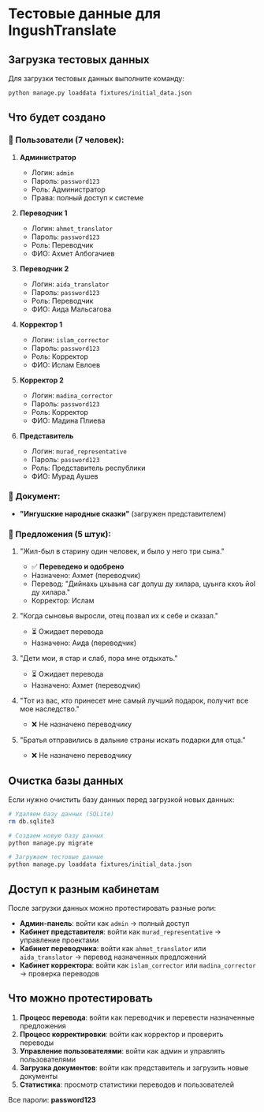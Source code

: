 # Тестовые данные для IngushTranslate

## Загрузка тестовых данных

Для загрузки тестовых данных выполните команду:

```bash
python manage.py loaddata fixtures/initial_data.json
```

## Что будет создано

### 👥 Пользователи (7 человек):

1. **Администратор**
   - Логин: `admin`
   - Пароль: `password123`
   - Роль: Администратор
   - Права: полный доступ к системе

2. **Переводчик 1**
   - Логин: `ahmet_translator`
   - Пароль: `password123`
   - Роль: Переводчик
   - ФИО: Ахмет Албогачиев

3. **Переводчик 2**
   - Логин: `aida_translator`
   - Пароль: `password123`
   - Роль: Переводчик
   - ФИО: Аида Мальсагова

4. **Корректор 1**
   - Логин: `islam_corrector`
   - Пароль: `password123`
   - Роль: Корректор
   - ФИО: Ислам Евлоев

5. **Корректор 2**
   - Логин: `madina_corrector`
   - Пароль: `password123`
   - Роль: Корректор
   - ФИО: Мадина Плиева

6. **Представитель**
   - Логин: `murad_representative`
   - Пароль: `password123`
   - Роль: Представитель республики
   - ФИО: Мурад Аушев

### 📄 Документ:
- **"Ингушские народные сказки"** (загружен представителем)

### 📝 Предложения (5 штук):
1. "Жил-был в старину один человек, и было у него три сына." 
   - ✅ **Переведено и одобрено**
   - Назначено: Ахмет (переводчик)
   - Перевод: "Дийнахь цхьаьна саг долуш ду хилара, цуьнга кхоъ йоI ду хилара."
   - Корректор: Ислам

2. "Когда сыновья выросли, отец позвал их к себе и сказал."
   - ⏳ Ожидает перевода
   - Назначено: Аида (переводчик)

3. "Дети мои, я стар и слаб, пора мне отдыхать."
   - ⏳ Ожидает перевода
   - Назначено: Ахмет (переводчик)

4. "Тот из вас, кто принесет мне самый лучший подарок, получит все мое наследство."
   - ❌ Не назначено переводчику

5. "Братья отправились в дальние страны искать подарки для отца."
   - ❌ Не назначено переводчику

## Очистка базы данных

Если нужно очистить базу данных перед загрузкой новых данных:

```bash
# Удаляем базу данных (SQLite)
rm db.sqlite3

# Создаем новую базу данных
python manage.py migrate

# Загружаем тестовые данные
python manage.py loaddata fixtures/initial_data.json
```

## Доступ к разным кабинетам

После загрузки данных можно протестировать разные роли:

- **Админ-панель**: войти как `admin` → полный доступ
- **Кабинет представителя**: войти как `murad_representative` → управление проектами  
- **Кабинет переводчика**: войти как `ahmet_translator` или `aida_translator` → перевод назначенных предложений
- **Кабинет корректора**: войти как `islam_corrector` или `madina_corrector` → проверка переводов

## Что можно протестировать

1. **Процесс перевода**: войти как переводчик и перевести назначенные предложения
2. **Процесс корректировки**: войти как корректор и проверить переводы
3. **Управление пользователями**: войти как админ и управлять пользователями
4. **Загрузка документов**: войти как представитель и загрузить новые документы
5. **Статистика**: просмотр статистики переводов и пользователей

Все пароли: **password123** 